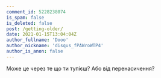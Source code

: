 ```yaml
---
comment_id: 5228238074
is_spam: false
is_deleted: false
post: /getting-older/
date: 2021-01-15T13:04:04Z
author_fullname: 'Dooo'
author_nickname: 'disqus_fPAWroWTP4'
author_is_anon: false
---
```


<p>Може це через те що ти тупієш? Або від перенасичення?</p>
